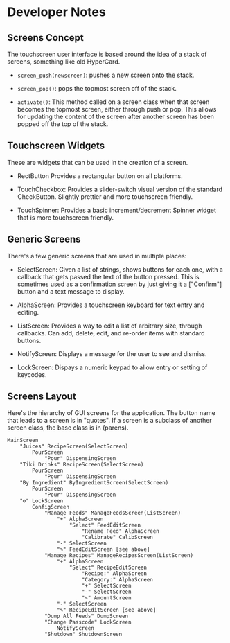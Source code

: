 Developer Notes
===============

Screens Concept
---------------
The touchscreen user interface is based around the idea of a stack
of screens, something like old HyperCard.

- `screen_push(newscreen)`:
    pushes a new screen onto the stack.

- `screen_pop()`:
    pops the topmost screen off of the stack.

- `activate()`:
    This method called on a screen class when that screen
    becomes the topmost screen, either through push or pop.
    This allows for updating the content of the screen after
    another screen has been popped off the top of the stack.


Touchscreen Widgets
-------------------
These are widgets that can be used in the creation of a screen.

- RectButton
    Provides a rectangular button on all platforms.

- TouchCheckbox:
    Provides a slider-switch visual version of the standard
    CheckButton.  Slightly prettier and more touchscreen friendly.

- TouchSpinner:
    Provides a basic increment/decrement Spinner widget that is
    more touchscreen friendly.


Generic Screens
---------------
There's a few generic screens that are used in multiple places:

- SelectScreen:
    Given a list of strings, shows buttons for each one, with
    a callback that gets passed the text of the button pressed.
    This is sometimes used as a confirmation screen by just giving
    it a ["Confirm"] button and a text message to display.

- AlphaScreen:
    Provides a touchscreen keyboard for text entry and editing.

- ListScreen:
    Provides a way to edit a list of arbitrary size, through callbacks.
    Can add, delete, edit, and re-order items with standard buttons.

- NotifyScreen:
    Displays a message for the user to see and dismiss.

- LockScreen:
    Dispays a numeric keypad to allow entry or setting of keycodes.


Screens Layout
--------------
Here's the hierarchy of GUI screens for the application.  The button
name that leads to a screen is in "quotes".  If a screen is a
subclass of another screen class, the base class is in (parens).

    MainScreen
        "Juices" RecipeScreen(SelectScreen)
            PourScreen
                "Pour" DispensingScreen
        "Tiki Drinks" RecipeScreen(SelectScreen)
            PourScreen
                "Pour" DispensingScreen
        "By Ingredient" ByIngredientScreen(SelectScreen)
            PourScreen
                "Pour" DispensingScreen
        "⚙" LockScreen
            ConfigScreen
                "Manage Feeds" ManageFeedsScreen(ListScreen)
                    "+" AlphaScreen
                        "Select" FeedEditScreen
                            "Rename Feed" AlphaScreen
                            "Calibrate" CalibScreen
                    "-" SelectScreen
                    "✎" FeedEditScreen [see above]
                "Manage Recipes" ManageRecipesScreen(ListScreen)
                    "+" AlphaScreen
                        "Select" RecipeEditScreen
                            "Recipe:" AlphaScreen
                            "Category:" AlphaScreen
                            "+" SelectScreen
                            "-" SelectScreen
                            "✎" AmountScreen
                    "-" SelectScreen
                    "✎" RecipeEditScreen [see above]
                "Dump All Feeds" DumpScreen
                "Change Passcode" LockScreen
                    NotifyScreen
                "Shutdown" ShutdownScreen


